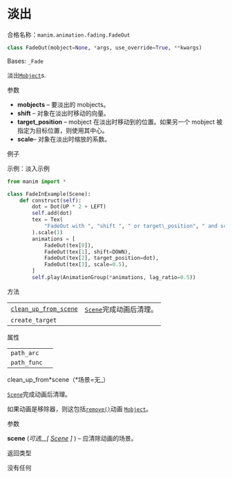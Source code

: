 # 淡出

合格名称：`manim.animation.fading.FadeOut`


```py
class FadeOut(mobject=None, *args, use_override=True, **kwargs)
```

Bases: `_Fade`

淡出[`Mobject`]()s.

参数

- **mobjects** – 要淡出的 mobjects。
- **shift** – 对象在淡出时移动的向量。
- **target_position** – mobject 在淡出时移动到的位置。如果另一个 mobject 被指定为目标位置，则使用其中心。
- **scale**– 对象在淡出时缩放的系数。

例子

示例：淡入示例

```py
from manim import *

class FadeInExample(Scene):
    def construct(self):
        dot = Dot(UP * 2 + LEFT)
        self.add(dot)
        tex = Tex(
            "FadeOut with ", "shift ", " or target\_position", " and scale"
        ).scale(1)
        animations = [
            FadeOut(tex[0]),
            FadeOut(tex[1], shift=DOWN),
            FadeOut(tex[2], target_position=dot),
            FadeOut(tex[3], scale=0.5),
        ]
        self.play(AnimationGroup(*animations, lag_ratio=0.5))
```

方法

|||
|-|-|
[`clean_up_from_scene`]()|[`Scene`]()完成动画后清理。
`create_target`|

属性

|||
|-|-|
`path_arc`|
`path_func`|


clean_up_from*scene（*场景=无\_）

[`Scene`](manim.scene.scene.Scene.html#manim.scene.scene.Scene "手动场景.场景.场景")完成动画后清理。

如果动画是移除器，则这包括[`remove()`](manim.scene.scene.Scene.html#manim.scene.scene.Scene.remove "manim.scene.scene.Scene.remove")动画 [`Mobject`](manim.mobject.mobject.Mobject.html#manim.mobject.mobject.Mobject "manim.mobject.mobject.Mobject")。

参数

**scene** (_可选\_\_\[_ [_Scene_](manim.scene.scene.Scene.html#manim.scene.scene.Scene "手动场景.场景.场景") _\]_ ) – 应清除动画的场景。

返回类型

没有任何
